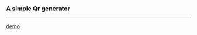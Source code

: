 ### A simple Qr generator 
<hr>
<a href="https://omidfoladvand4.github.io/QRCodeGenerator/">demo<a/>

